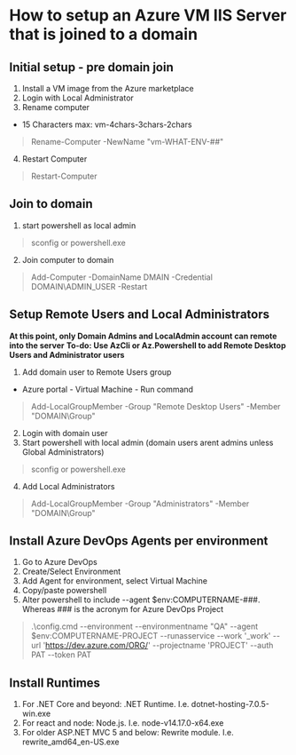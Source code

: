 # How to setup an Azure VM IIS Server that is joined to a domain

## Initial setup - pre domain join
1. Install a VM image from the Azure marketplace
2. Login with Local Administrator
3. Rename computer
* 15 Characters max: vm-4chars-3chars-2chars
> Rename-Computer -NewName "vm-WHAT-ENV-##"
4. Restart Computer
> Restart-Computer

## Join to domain
1. start powershell as local admin
> sconfig or powershell.exe
2. Join computer to domain
>  Add-Computer -DomainName DMAIN -Credential DOMAIN\ADMIN_USER -Restart

## Setup Remote Users and Local Administrators
**At this point, only Domain Admins and LocalAdmin account can remote into the server**
**To-do: Use AzCli or Az.Powershell to add Remote Desktop Users and Administrator users**
1. Add domain user to Remote Users group
* Azure portal - Virtual Machine - Run command
> Add-LocalGroupMember -Group "Remote Desktop Users" -Member "DOMAIN\Group"
2. Login with domain user
3. Start powershell with local admin (domain users arent admins unless Global Administrators)
> sconfig or powershell.exe
4. Add Local Administrators
> Add-LocalGroupMember -Group "Administrators" -Member "DOMAIN\Group"

## Install Azure DevOps Agents per environment
1. Go to Azure DevOps
2. Create/Select Environment
3. Add Agent for environment, select Virtual Machine
4. Copy/paste powershell
5. Alter powershell to include --agent $env:COMPUTERNAME-###. Whereas ### is the acronym for Azure DevOps Project
>.\config.cmd --environment --environmentname "QA" --agent $env:COMPUTERNAME-PROJECT --runasservice --work '_work' --url 'https://dev.azure.com/ORG/' --projectname 'PROJECT' --auth PAT --token PAT

## Install Runtimes
1. For .NET Core and beyond: .NET Runtime. I.e. dotnet-hosting-7.0.5-win.exe
1. For react and node: Node.js. I.e. node-v14.17.0-x64.exe
1. For older ASP.NET MVC 5 and below: Rewrite module. I.e. rewrite_amd64_en-US.exe